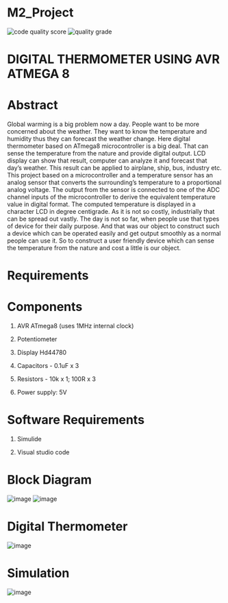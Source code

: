 # M2_Project
![code quality score](https://api.codiga.io/project/32981/score/svg)
![quality grade](https://api.codiga.io/project/32981/status/svg)


# DIGITAL THERMOMETER USING AVR ATMEGA 8

# Abstract
Global warming is a big problem now a day. People want to be more concerned about the weather. They want to know the temperature and humidity thus they can forecast the weather change. Here digital thermometer based on ATmega8 microcontroller is a big deal. That can sense the temperature from the nature and provide digital output. LCD display can show that result, computer can analyze it and forecast that day’s weather. This result can be applied to airplane, ship, bus, industry etc. This project based on a microcontroller and a temperature sensor has an analog sensor that converts the surrounding’s temperature to a proportional analog voltage. The output from the sensor is connected to one of the ADC channel inputs of the microcontroller to derive the equivalent temperature value in digital format. The computed temperature is displayed in a character LCD in degree centigrade. As it is not so costly, industrially that can be spread out vastly. The day is not so far, when people use that types of device for their daily purpose. And that was our object to construct such a device which can be operated easily and get output smoothly as a normal people can use it. So to construct a user friendly device which can sense the temperature from the nature and cost a little is our object.

# Requirements

# Components
1. AVR ATmega8 (uses 1MHz internal clock)

2. Potentiometer

3. Display Hd44780

4. Capacitors - 0.1uF x 3

5. Resistors - 10k x 1; 100R x 3

6. Power supply: 5V

# Software Requirements
1. Simulide

2. Visual studio code

# Block Diagram
![image](https://user-images.githubusercontent.com/101495481/164688243-f3ca2d1b-d231-4724-8f6a-f5e61c2339a1.png)
![image](https://user-images.githubusercontent.com/101495481/164693152-677f9233-f278-468c-b294-0c3b3ee81262.png)


# Digital Thermometer
![image](https://user-images.githubusercontent.com/101495481/164689035-0725c183-9771-4e9d-bb13-07762abe319d.png)

# Simulation
![image](https://user-images.githubusercontent.com/101495481/164691064-d1812065-82c6-4b13-b0ce-ff745c45809b.png)

